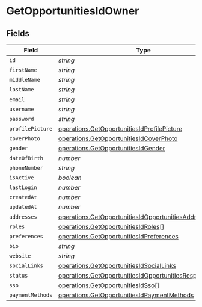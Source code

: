 # GetOpportunitiesIdOwner


## Fields

| Field                                                                                                                                | Type                                                                                                                                 | Required                                                                                                                             | Description                                                                                                                          |
| ------------------------------------------------------------------------------------------------------------------------------------ | ------------------------------------------------------------------------------------------------------------------------------------ | ------------------------------------------------------------------------------------------------------------------------------------ | ------------------------------------------------------------------------------------------------------------------------------------ |
| `id`                                                                                                                                 | *string*                                                                                                                             | :heavy_minus_sign:                                                                                                                   | N/A                                                                                                                                  |
| `firstName`                                                                                                                          | *string*                                                                                                                             | :heavy_minus_sign:                                                                                                                   | N/A                                                                                                                                  |
| `middleName`                                                                                                                         | *string*                                                                                                                             | :heavy_minus_sign:                                                                                                                   | N/A                                                                                                                                  |
| `lastName`                                                                                                                           | *string*                                                                                                                             | :heavy_minus_sign:                                                                                                                   | N/A                                                                                                                                  |
| `email`                                                                                                                              | *string*                                                                                                                             | :heavy_minus_sign:                                                                                                                   | N/A                                                                                                                                  |
| `username`                                                                                                                           | *string*                                                                                                                             | :heavy_minus_sign:                                                                                                                   | N/A                                                                                                                                  |
| `password`                                                                                                                           | *string*                                                                                                                             | :heavy_minus_sign:                                                                                                                   | N/A                                                                                                                                  |
| `profilePicture`                                                                                                                     | [operations.GetOpportunitiesIdProfilePicture](../../models/operations/getopportunitiesidprofilepicture.md)                           | :heavy_minus_sign:                                                                                                                   | N/A                                                                                                                                  |
| `coverPhoto`                                                                                                                         | [operations.GetOpportunitiesIdCoverPhoto](../../models/operations/getopportunitiesidcoverphoto.md)                                   | :heavy_minus_sign:                                                                                                                   | N/A                                                                                                                                  |
| `gender`                                                                                                                             | [operations.GetOpportunitiesIdGender](../../models/operations/getopportunitiesidgender.md)                                           | :heavy_minus_sign:                                                                                                                   | N/A                                                                                                                                  |
| `dateOfBirth`                                                                                                                        | *number*                                                                                                                             | :heavy_minus_sign:                                                                                                                   | N/A                                                                                                                                  |
| `phoneNumber`                                                                                                                        | *string*                                                                                                                             | :heavy_minus_sign:                                                                                                                   | N/A                                                                                                                                  |
| `isActive`                                                                                                                           | *boolean*                                                                                                                            | :heavy_minus_sign:                                                                                                                   | N/A                                                                                                                                  |
| `lastLogin`                                                                                                                          | *number*                                                                                                                             | :heavy_minus_sign:                                                                                                                   | N/A                                                                                                                                  |
| `createdAt`                                                                                                                          | *number*                                                                                                                             | :heavy_minus_sign:                                                                                                                   | N/A                                                                                                                                  |
| `updatedAt`                                                                                                                          | *number*                                                                                                                             | :heavy_minus_sign:                                                                                                                   | N/A                                                                                                                                  |
| `addresses`                                                                                                                          | [operations.GetOpportunitiesIdOpportunitiesAddresses](../../models/operations/getopportunitiesidopportunitiesaddresses.md)[]         | :heavy_minus_sign:                                                                                                                   | N/A                                                                                                                                  |
| `roles`                                                                                                                              | [operations.GetOpportunitiesIdRoles](../../models/operations/getopportunitiesidroles.md)[]                                           | :heavy_minus_sign:                                                                                                                   | N/A                                                                                                                                  |
| `preferences`                                                                                                                        | [operations.GetOpportunitiesIdPreferences](../../models/operations/getopportunitiesidpreferences.md)                                 | :heavy_minus_sign:                                                                                                                   | N/A                                                                                                                                  |
| `bio`                                                                                                                                | *string*                                                                                                                             | :heavy_minus_sign:                                                                                                                   | N/A                                                                                                                                  |
| `website`                                                                                                                            | *string*                                                                                                                             | :heavy_minus_sign:                                                                                                                   | N/A                                                                                                                                  |
| `socialLinks`                                                                                                                        | [operations.GetOpportunitiesIdSocialLinks](../../models/operations/getopportunitiesidsociallinks.md)                                 | :heavy_minus_sign:                                                                                                                   | N/A                                                                                                                                  |
| `status`                                                                                                                             | [operations.GetOpportunitiesIdOpportunitiesResponseStatus](../../models/operations/getopportunitiesidopportunitiesresponsestatus.md) | :heavy_minus_sign:                                                                                                                   | N/A                                                                                                                                  |
| `sso`                                                                                                                                | [operations.GetOpportunitiesIdSso](../../models/operations/getopportunitiesidsso.md)[]                                               | :heavy_minus_sign:                                                                                                                   | N/A                                                                                                                                  |
| `paymentMethods`                                                                                                                     | [operations.GetOpportunitiesIdPaymentMethods](../../models/operations/getopportunitiesidpaymentmethods.md)                           | :heavy_minus_sign:                                                                                                                   | N/A                                                                                                                                  |